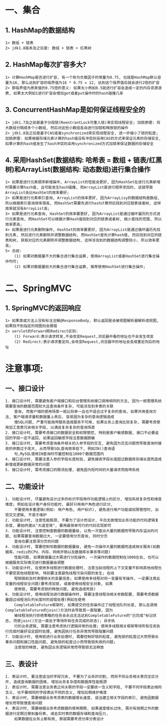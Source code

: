 # 一、集合
## 1. HashMap的数据结构
    1> 数组 + 链表
    2> jdk1.8版本及之后是: 数组 + 链表 + 红黑树
## 2. HashMap每次扩容多大?
    1> 计算HashMap是否进行扩容, 有一个称为负载因子的常量为0.75, 也就是HashMap默认容量为16, 那么达到扩容的临界值为16 * 0.75 = 12, 达到这个临界值后就会进行2倍的扩容
    2> 那临界值为原来值的0.75倍的意义: 如果太小例如0.5就进行扩容会造成一定的内存资源浪费, 如果太大例如1进行扩容会增加get或者put操作时的hash碰撞几率
## 3. ConcurrentHashMap是如何保证线程安全的
    1> jdk1.7及之前是基于分段锁(ReentrantLock可重入锁)来实现线程安全; 加锁原理: 将大数组分隔成多个小数组, 然后对这些小数组各自进行加锁和释放锁的操作
    2> jdk1.8及之后是基于CAS或者synchronized来实现线程安全, 进一步缩小了锁的粒度; 加锁原理: 如果根据存储元素计算的hash值没有冲突则采用CAS的方式来保证元素的存储安全, 如果计算的hash值发生了hash冲突则采用synchronized方式加锁来保证数据的存储安全
## 4. 采用HashSet(数据结构: 哈希表 = 数组 + 链表/红黑树)和ArrayList(数据结构: 动态数组)进行集合操作
    1> 如果是进行元素顺序新增操作, ArrayList的性能会更好, 因为HashSet在进行元素新增时需要计算hash值, 且可能发生hash碰撞, 而ArrayList是进行顺序添加的, 这就导致ArrayList会比HashSet的效率要好;
    2> 如果是进行元素索引查询, ArrayList的效率更好, 因为ArrayLisy的数据结构是数组, 所以根据索引查询效率很高, 而HashSet需要先进行hash计算然后找到对应链表或者树, 这样效率就没有ArrayList高;
    3> 如果是进行元素查询, HashSet的效率要更好, 因为ArrayList是通过循环遍历的方式进行元素查询, 而HashSet可以根据计算Hash值找到对应的链表或者树, 缩小查找的范围, 所以效率更高;
    4> 如果是进行元素删除操作, HashSet的效率要更好, 因为ArrayList是通过循环遍历先找到元素, 然后进行元素删除并调整数据结构, 而HashSet是先计算hash值, 然后找到对应的链表和树, 获取对应的元素删除并调整数据结构, 这样涉及到的数据结构调整较小, 所以效率更高;
    5> 总结:
        (1) 如果对数据量不大的集合进行集合运算, 使用ArrayList或者HashSet进行集合操作均可;
        (2) 如果对数据量较大的集合进行集合运算, 推荐使用HashSet进行集合操作;
        
# 二、SpringMVC
## 1. SpringMVC的返回响应
    1> 如果类或方法上没有标注注解@ResponseBody, 默认返回是会被视图解析器解析成视图, 如果找不到指定的视图则会报错
    2> servlet的Forward和Redirect区别: 
        (1) Forward:表示请求转发,不会改变Request,浏览器中看的地址也不会发生改变
        (2) Redirect:表示请求重定向,会改变Request,浏览器中的地址会变成重定向后的地址
        
# 注意事项: 
## 一、接口设计
    1. 接口设计时, 需要避免客户端接口和后台管理系统接口调用相同的方法, 因为一般管理系统需要查询的数据范围较大且查询条件复杂, 可能涉及到多表的关联
        查询, 而客户端的使用场景一般比较单一且也不适合过于复杂的查询, 如果共用查询方法, 客户端请求量和数据量上来后, 容易因为复杂的查询逻辑造成
        慢SQL问题, 严重可能拖垮服务造成服务不可用, 如果业务上查询比较复杂, 需要考虑使用加工宽表冗余相关字段, 以满足复杂复杂的查询场景
    2. 接口设计时, 需要考虑接口的数据安全和权限管控, 特别是客户敏感数据, 接口不必要返回的字段一定不返回, 如果返回敏感字段注意数据脱敏
    3. 接口设计时, 需要考虑查询条件相关的入参字段的交互, 避免因为交互问题而导致查询时接收的参数过于庞大, 从而导致SQL查询效率低下, 例如IN()查询语
        句,MySQL使用IN查询时尽量控制在1000个数据范围内
    4. 接口设计时, 需要注意入参的字段长度校验, 避免接收字段长度超过数据库存储长度而造成新增或更新数据异常的问题
    5. 接口设计时, 需考虑接口的限流处理, 避免因为短时间的大量请求而拖垮系统

## 二、功能设计
    1. 功能设计时, 尽量避免设计过多的标识字段用作功能逻辑上的区分, 增加系统复杂性和维度难度; 例如在设计客户身份功能时, 最好只用用户角色进行区分, 
        不要使用多重逻辑(例如: 用户角色, 用户标识), 避免进行用户功能或权限管控时, 出现交叉逻辑, 不易于维护
    2. 功能设计时, 注意性能瓶颈, 不要为了设计而设计, 平白无故增加业务功能的代码逻辑复杂度, 要始终遵从"大道至简", 要用最简单可行的代码实现即可
    3. 功能设计时, 注意控制查数据的数据量级, 以免一次查出大量的数据而导致内存溢出的问题, 如果需要查询数据过大, 一定要使用分页查询, 同时分页
        查询也要注意深分页的问题
    4. 功能设计时, 需要控制写数据的数据量级, 避免一次操作大量的数据而造成相关服务(如数据库、redis的CPU、内存、网络开销以及数据库长事务等问题)
        性能问题, 如果数据量过大需进行分批操作, 一次操作的数据控制在1000左右, 也可以根据服务实际情况进行数据量级调整
    5. 功能设计时, 在使用多线程进行数据处理时, 注意当前线程的上下文变量不影响其他线程也不要受其他线程影响, 特别要注意避免线程污染问题的发生; 在线
        程销毁前及时清理相关的变量信息; 如果使用多线程对同一变量有写操作, 一定要注意此变量的线程安全问题(要考虑加锁, 或者使用线程安全对象, 如果
        使用锁, 需要考虑锁的释放问题, 避免造成死锁)
    6. 功能设计时, 使用线程池进行数据操作时, 需要注意线程池相关参数配置, 需要考虑数据量超过线程池队列长度时的容错处理(例如在使用
        CompletableFuture框架时, 如果提交的任务操作过了线程池队列长度, 那么在调用CompletableFuture的join()方法时会导致其一直阻塞, 因为
        被线程池执行拒绝策略的任务会永远无法达到CompletableFuture的"已完成"标记状态, 而使join()方法一直处于等待所有任务完成的状态); 异步执
        行的业务逻辑, 需要注意考虑执行逻辑异常的处理; 使用多线程相关框架等待所有任务执行完成时最好设定超时处理, 避免因执行任务异常而导致阻塞问题
    7. 功能设计时, 使用锁进行业务处理时, 需要控制好锁的粒度, 避免锁的粒度过大而导致长事务问题和接口性能问题, 避免锁的粒度过小而导致锁失效的问题;
        注意锁的释放, 避免因业务逻辑异常而导致锁无法释放

## 三、表设计
    1. 表设计时, 要注意适当的字段冗余, 不要为了业务的切割, 而将不同业务相关表完全区分开, 造成查询数据的困难, 增加业务复杂度和数据库性能瓶颈
    2. 表设计时, 需要注意业务表之间关联的字段一定要统一含义和字段, 不要不同字段表达相同含义, 也不要相同的字段表达不同的含义, 增加后期维护难度
    3. 表设计时, 需要根据业务考虑表的数据增长速度, 适当建立相关字段的索引, 避免因数据增长而导致慢查询问题
    4. 表设计时, 需要根据业务考虑数据的使用期限, 如果速度增长过快, 需对有效期之外的数据进行定期迁移到备份表, 减去实时表的数据存储和查询压力, 
        如果数据在业务上都有效, 那就需要考虑分库分表设计
